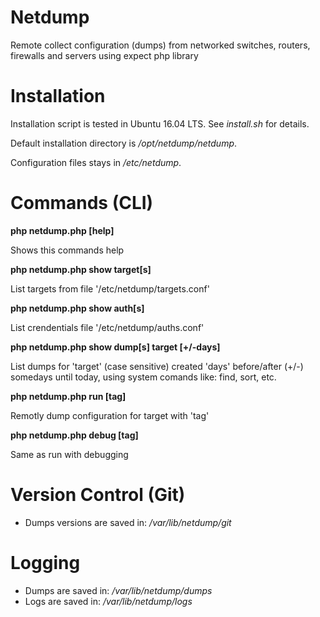 # Netdump

Remote collect configuration (dumps) from networked switches, routers, firewalls and servers using expect php library

# Installation

Installation script is tested in Ubuntu 16.04 LTS. See *install.sh* for details. 

Default installation directory is */opt/netdump/netdump*.

Configuration files stays in */etc/netdump*.


# Commands (CLI)

**php netdump.php [help]**

Shows this commands help

**php netdump.php show target[s]**

List targets from file '/etc/netdump/targets.conf'

**php netdump.php show auth[s]**

List crendentials file '/etc/netdump/auths.conf'

**php netdump.php show dump[s] target [+/-days]**

List dumps for 'target' (case sensitive) created 'days' 
before/after (+/-) somedays until today, using system 
comands like: find, sort, etc.

**php netdump.php run [tag]**

Remotly dump configuration for target with 'tag'

**php netdump.php debug [tag]**

Same as run with debugging

# Version Control (Git)

* Dumps versions are saved in: */var/lib/netdump/git*

# Logging

* Dumps are saved in: */var/lib/netdump/dumps*
* Logs are saved in: */var/lib/netdump/logs*


